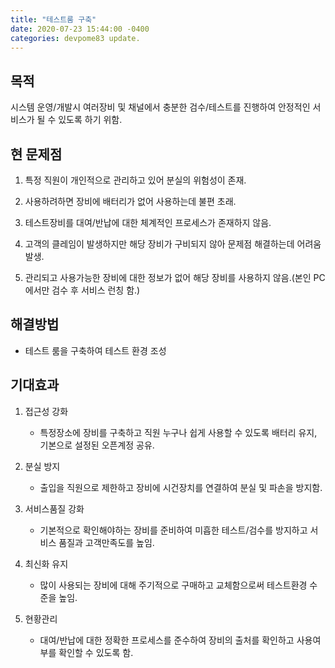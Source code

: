 ```yaml
---
title: "테스트룸 구축"
date: 2020-07-23 15:44:00 -0400
categories: devpome83 update.
---
```


## 목적

시스템 운영/개발시 여러장비 및 채널에서 충분한 검수/테스트를 진행하여 안정적인 서비스가 될 수 있도록 하기 위함.

## 현 문제점

1. 특정 직원이 개인적으로 관리하고 있어 분실의 위험성이 존재.

2. 사용하려하면 장비에 배터리가 없어 사용하는데 불편 초래.

3. 테스트장비를 대여/반납에 대한 체계적인 프로세스가 존재하지 않음.

4. 고객의 클레임이 발생하지만 해당 장비가 구비되지 않아 문제점 해결하는데 어려움 발생.

5. 관리되고 사용가능한 장비에 대한 정보가 없어 해당 장비를 사용하지 않음.(본인 PC에서만 검수 후 서비스 런칭 함.)

## 해결방법

-   테스트 룸을 구축하여 테스트 환경 조성

## 기대효과

1. 접근성 강화

    - 특정장소에 장비를 구축하고 직원 누구나 쉽게 사용할 수 있도록 배터리 유지, 기본으로 설정된 오픈계정 공유.

2. 분실 방지

    - 출입을 직원으로 제한하고 장비에 시건장치를 연결하여 분실 및 파손을 방지함.

3. 서비스품질 강화

    - 기본적으로 확인해야하는 장비를 준비하여 미흡한 테스트/검수를 방지하고 서비스 품질과 고객만족도를 높임.

4. 최신화 유지

    - 많이 사용되는 장비에 대해 주기적으로 구매하고 교체함으로써 테스트환경 수준을 높임.

5. 현황관리
    - 대여/반납에 대한 정확한 프로세스를 준수하여 장비의 출처를 확인하고 사용여부를 확인할 수 있도록 함.

